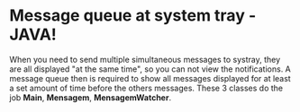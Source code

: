 # Message queue at system tray - JAVA!

When you need to send multiple simultaneous messages to systray, they are all displayed "at the same time", so you can not view the notifications. A message queue then is required to show all messages displayed for at least a set amount of time before the others messages. These 3 classes do the job **Main**, **Mensagem**, **MensagemWatcher**.
